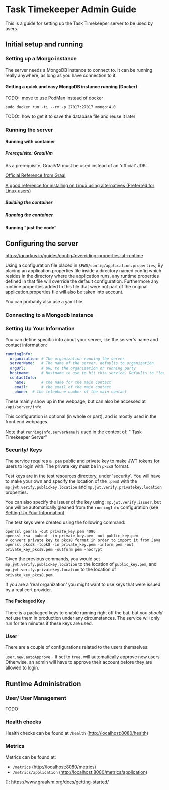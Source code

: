 # Task Timekeeper Admin Guide

This is a guide for setting up the Task Timekeeper server to be used by users.

## Initial setup and running

### Setting up a Mongo instance

The server needs a MongoDB instance to connect to. It can be running really anywhere, as long as you have connection to it.

#### Getting a quick and easy MongoDB instance running (Docker)

TODO:: move to use PodMan instead of docker

`sudo docker run -ti --rm -p 27017:27017 mongo:4.0`

TODO:: how to get it to save the database file and reuse it later

### Running the server

#### Running with container

##### Prerequisite: GraalVm

As a prerequisite, GraalVM must be used instead of an 'official' JDK.

[Official Reference from Graal](https://www.graalvm.org/docs/getting-started/)

[A good reference for installing on Linux using alternatives (Preferred for Linux users)](https://gist.github.com/ricardozanini/fa65e485251913e1467837b1c5a8ed28)

##### Building the container

##### Running the container

#### Running "just the code"

## Configuring the server

https://quarkus.io/guides/config#overriding-properties-at-runtime

Using a configuration file placed in `$PWD/config/application.properties`; By placing an application.properties file inside a directory named config which resides in the directory where the application runs, any runtime properties defined in that file will override the default configuration. Furthermore any runtime properties added to this file that were not part of the original application.properties file will also be taken into account.

You can probably also use a yaml file.

### Connecting to a Mongodb instance

### Setting Up Your Information

You can define specific info about your server, like the server's name and contact information:

```yaml
runningInfo:
  organization: # The organization running the server
  serverName:   # The name of the server. defaults to organization
  orgUrl:       # URL to the organization or running party
  hostname:     # Hostname to use to hit this service. Defaults to "localhost"
  contactInfo:
    name:       # the name for the main contact
    email:      # the email of the main contact
    phone:  # the telephone number of the main contact
```

These mainly show up in the webpage, but can also be accessed at `/api/server/info`.

This configuration is optional (in whole or part), and is mostly used in the front end webpages.

Note that `runningInfo.serverName` is used in the context of: "<serverName> Task Timekeeper Server"

### Security/ Keys

The service requires a `.pem` public and private key to make JWT tokens for users to login with. The private key must be in `pkcs8` format.

Test keys are in the test resources directory, under 'security'. You will have to make your own and specify the location of the `.pem`s with the `mp.jwt.verify.publickey.location` and `mp.jwt.verify.privatekey.location` properties.

You can also specify the issuer of the key using: `mp.jwt.verify.issuer`, but one will be automatically gleaned from the `runningInfo` configuration (see [Setting Up Your Information](#Setting_Up_Your_Information)).

The test keys were created using the following command:

```
openssl genrsa -out private_key.pem 4096
openssl rsa -pubout -in private_key.pem -out public_key.pem
# convert private key to pkcs8 format in order to import it from Java
openssl pkcs8 -topk8 -in private_key.pem -inform pem -out private_key_pkcs8.pem -outform pem -nocrypt
```

Given the previous commands, you would set `mp.jwt.verify.publickey.location` to the location of `public_key.pem`, and `mp.jwt.verify.privatekey.location` to the location of `private_key_pkcs8.pem`.  

If you are a 'real organization' you might want to use keys that were issued by a real cert provider.

#### The Packaged Key

There is a packaged keys to enable running right off the bat, but you _should not_ use them in production under any circumstances. The service will only run for ten minutes if these keys are used. 

### User

There are a couple of configurations related to the users themselves:

`user.new.autoApprove` - If set to `true`, will automatically approve new users. Otherwise, an admin will have to approve their account before they are allowed to login.

## Runtime Administration

### User/ User Management

TODO

### Health checks

Health checks can be found at `/health` ([http://localhost:8080/health]())

### Metrics

Metrics can be found at:
 - `/metrics` ([http://localhost:8080/metrics]())
 - `/metrics/application` ([http://localhost:8080/metrics/application]())
 



[]: https://www.graalvm.org/docs/getting-started/